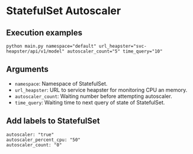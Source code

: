 # StatefulSet Autoscaler

## Execution examples

`python main.py namespace="default" url_heapster="svc-heapster/api/v1/model" autoscaler_count="5" time_query="10"`

## Arguments

* `namespace`: Namespace of StatefulSet.
* `url_heapster`: URL to service heapster for monitoring CPU an memory.
* `autoscaler_count`: Waiting number before attempting autoscaler.
* `time_query`: Waiting time to next query of state of StatefulSet.

## Add labels to StatefulSet

```
autoscaler: "true"
autoscaler_percent_cpu: "50"
autoscaler_count: "0"
```